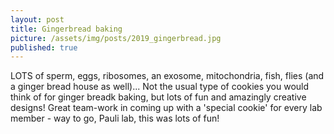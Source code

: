 ```yaml
---
layout: post
title: Gingerbread baking
picture: /assets/img/posts/2019_gingerbread.jpg
published: true
---
```

LOTS of sperm, eggs, ribosomes, an exosome, mitochondria, fish, flies (and a ginger bread house as well)... Not the usual type of cookies you would think of for ginger breadk baking, but lots of fun and amazingly creative designs! Great team-work in coming up with a 'special cookie' for every lab member - way to go, Pauli lab, this was lots of fun!
